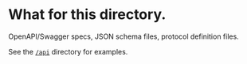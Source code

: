 # What for this directory.
OpenAPI/Swagger specs, JSON schema files, protocol definition files.

See the [`/api`](api/README.md) directory for examples.